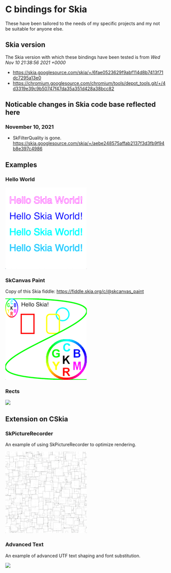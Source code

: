 # C bindings for Skia

These have been tailored to the needs of my specific projects and my not be suitable for anyone else.

## Skia version

The Skia version with which these bindings have been tested is from _Wed Nov 10 21:38:56 2021 +0000_
* https://skia.googlesource.com/skia/+/6fae0523629f9abf114d8b7413f71dc7295a13e0
* https://chromium.googlesource.com/chromium/tools/depot_tools.git/+/4d3319e39c9b50747f47da35a351d428a38bcc82

## Noticable changes in Skia code base reflected here

### November 10, 2021

* SkFilterQuality is gone. https://skia.googlesource.com/skia/+/aebe248575affab2137f3d3fb9f94b8e397c4986


## Examples

### Hello World

<kbd><img src="./examples/hello_world/screen.png" width="256" /></kbd>

### SkCanvas Paint

Copy of this Skia fiddle: https://fiddle.skia.org/c/@skcanvas_paint

<kbd><img src="./examples/skcanvas_paint/screen.png" width="256" /></kbd>


### Rects

<kbd><img src="./examples/rects/screen.gif" width="256" /></kbd>


## Extension on CSkia

### SkPictureRecorder

An example of using SkPictureRecorder to optimize rendering.

<kbd><img src="./examples/picture_recorder/screen.gif" width="256" /></kbd>


### Advanced Text

An example of advanced UTF text shaping and font substitution.

<kbd><img src="./examples/advanced_text/screen.gif" width="256" /></kbd>
